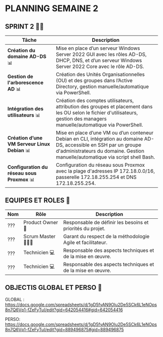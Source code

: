 # PLANNING SEMAINE 2

## SPRINT 2 🏃‍♂️

| **Tâche**                              | **Description**                                                                                                           |
|----------------------------------------|---------------------------------------------------------------------------------------------------------------------------|
| **Création du domaine AD-DS** 📊        | Mise en place d’un serveur Windows Server 2022 GUI avec les rôles AD-DS, DHCP, DNS, et d’un serveur Windows Server 2022 Core avec le rôle AD-DS. |
| **Gestion de l'arborescence AD** 📊     | Création des Unités Organisationnelles (OU) et des groupes dans l’Active Directory, gestion manuelle/automatique via PowerShell. |
| **Intégration des utilisateurs** 📊    | Création des comptes utilisateurs, attribution des groupes et placement dans les OU selon le fichier d'utilisateurs, gestion des managers manuelle/automatique via PowerShell. |
| **Création d’une VM Serveur Linux Debian** 📊 | Mise en place d’une VM ou d’un conteneur Debian en CLI, intégration au domaine AD-DS, accessible en SSH par un groupe d'administrateurs du domaine. Gestion manuelle/automatique via script shell Bash. |
| **Configuration du réseau sous Proxmox** 📊 | Configuration du réseau sous Proxmox avec la plage d'adresses IP 172.18.0.0/16, passerelle 172.18.255.254 et DNS 172.18.255.254. |


## EQUIPES ET ROLES 🏢

| **Nom**          | **Rôle**          | **Description**                                     |
|-------------------|-------------------|-----------------------------------------------------|
| ??? | Product Owner 🎯  | Responsable de définir les besoins et priorités du projet. |
| ??? | Scrum Master 🧑‍🤝‍🧑    | Garant du respect de la méthodologie Agile et facilitateur.|
| ??? | Technicien  💻    | Responsable des aspects techniques et de la mise en œuvre. |
| ??? | Technicien 💻     | Responsable des aspects techniques et de la mise en œuvre. |


## OBJECTIS GLOBAL ET PERSO 🥇

GLOBAL :
https://docs.google.com/spreadsheets/d/1gD5fyAN9Olu2De5SCk6L1eNOps8n7Q6Vp1-fZeFyTuI/edit?gid=642054416#gid=642054416

PERSO:
https://docs.google.com/spreadsheets/d/1gD5fyAN9Olu2De5SCk6L1eNOps8n7Q6Vp1-fZeFyTuI/edit?gid=889496875#gid=889496875
